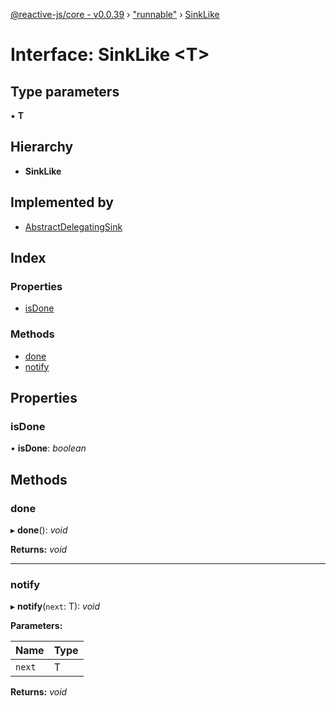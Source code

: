 [@reactive-js/core - v0.0.39](../README.md) › ["runnable"](../modules/_runnable_.md) › [SinkLike](_runnable_.sinklike.md)

# Interface: SinkLike <**T**>

## Type parameters

▪ **T**

## Hierarchy

* **SinkLike**

## Implemented by

* [AbstractDelegatingSink](../classes/_runnable_.abstractdelegatingsink.md)

## Index

### Properties

* [isDone](_runnable_.sinklike.md#isdone)

### Methods

* [done](_runnable_.sinklike.md#done)
* [notify](_runnable_.sinklike.md#notify)

## Properties

###  isDone

• **isDone**: *boolean*

## Methods

###  done

▸ **done**(): *void*

**Returns:** *void*

___

###  notify

▸ **notify**(`next`: T): *void*

**Parameters:**

Name | Type |
------ | ------ |
`next` | T |

**Returns:** *void*
